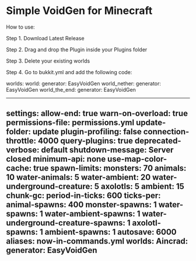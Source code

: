 # Simple VoidGen for Minecraft
How to use:

Step 1.
Download Latest Release

Step 2.
Drag and drop the Plugin inside your Plugins folder

Step 3.
Delete your existing worlds

Step 4.
Go to bukkit.yml and add the following code:

worlds:
  world:
    generator: EasyVoidGen
  world_nether:
    generator: EasyVoidGen
  world_the_end:
    generator: EasyVoidGen


-----------------------------------------------------------
settings:
  allow-end: true
  warn-on-overload: true
  permissions-file: permissions.yml
  update-folder: update
  plugin-profiling: false
  connection-throttle: 4000
  query-plugins: true
  deprecated-verbose: default
  shutdown-message: Server closed
  minimum-api: none
  use-map-color-cache: true
spawn-limits:
  monsters: 70
  animals: 10
  water-animals: 5
  water-ambient: 20
  water-underground-creature: 5
  axolotls: 5
  ambient: 15
chunk-gc:
  period-in-ticks: 600
ticks-per:
  animal-spawns: 400
  monster-spawns: 1
  water-spawns: 1
  water-ambient-spawns: 1
  water-underground-creature-spawns: 1
  axolotl-spawns: 1
  ambient-spawns: 1
  autosave: 6000
aliases: now-in-commands.yml
worlds:
  Aincrad:
    generator: EasyVoidGen
-----------------------------------------------------------
